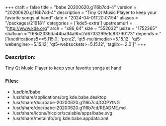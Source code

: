 +++
draft = false
title = "babe 20200620.g116b7cd-4"
version = "20200620.g116b7cd-4"
description = "Tiny Qt Music Player to keep your favorite songs at hand"
date = "2024-04-01T20:07:54"
aliases = "/packages/219181"
categories = ['kde5-extra']
upstreamurl = "http://www.kde.org"
arch = "x86_64"
size = "552032"
usize = "1752365"
sha1sum = "f68d2336da44ba94a9bc2d6733299e1c83790173"
depends = "['knotifications5>=5.115.0', 'pcre2', 'qt5-multimedia>=5.15.12', 'qt5-webengine>=5.15.12', 'qt5-websockets>=5.15.12', 'taglib>=2.0']"
+++
### Description: 
Tiny Qt Music Player to keep your favorite songs at hand

### Files: 
* /usr/bin/babe
* /usr/share/applications/org.kde.babe.desktop
* /usr/share/doc/babe-20200620.g116b7cd/COPYING
* /usr/share/doc/babe-20200620.g116b7cd/README.md
* /usr/share/icons/hicolor/scalable/apps/babe.svg
* /usr/share/metainfo/org.kde.babe.appdata.xml
